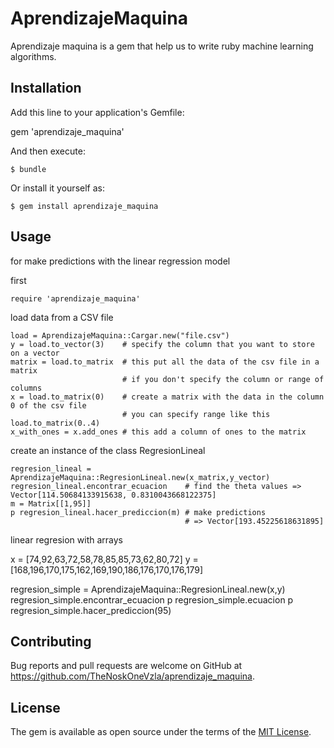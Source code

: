 # AprendizajeMaquina

Aprendizaje maquina is a gem that help us to write ruby machine learning algorithms. 

## Installation

Add this line to your application's Gemfile:

gem 'aprendizaje_maquina'

And then execute:

    $ bundle

Or install it yourself as:

    $ gem install aprendizaje_maquina

## Usage

for make predictions with the linear regression model

first

	require 'aprendizaje_maquina'

load data from a CSV file

	load = AprendizajeMaquina::Cargar.new("file.csv")
	y = load.to_vector(3)    # specify the column that you want to store on a vector
    matrix = load.to_matrix  # this put all the data of the csv file in a matrix
                             # if you don't specify the column or range of columns              
	x = load.to_matrix(0)    # create a matrix with the data in the column 0 of the csv file 
	                         # you can specify range like this load.to_matrix(0..4)
	x_with_ones = x.add_ones # this add a column of ones to the matrix

create an instance of the class RegresionLineal

	regresion_lineal = AprendizajeMaquina::RegresionLineal.new(x_matrix,y_vector)
	regresion_lineal.encontrar_ecuacion    # find the theta values => Vector[114.50684133915638, 0.8310043668122375]
	m = Matrix[[1,95]]
	p regresion_lineal.hacer_prediccion(m) # make predictions 
										   # => Vector[193.45225618631895]

linear regresion with arrays

x = [74,92,63,72,58,78,85,85,73,62,80,72]
y = [168,196,170,175,162,169,190,186,176,170,176,179]

regresion_simple = AprendizajeMaquina::RegresionLineal.new(x,y)
regresion_simple.encontrar_ecuacion
p regresion_simple.ecuacion
p regresion_simple.hacer_prediccion(95)


## Contributing

Bug reports and pull requests are welcome on GitHub at https://github.com/TheNoskOneVzla/aprendizaje_maquina.

## License

The gem is available as open source under the terms of the [MIT License](https://opensource.org/licenses/MIT).
